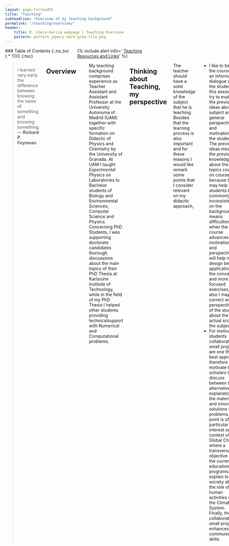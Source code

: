 ```yaml
---
layout: page-fullwidth
title: "Teaching"
subheadline: "Overview of my teaching background"
permalink: "/teaching/overview/"
header:
    title: R. Checa-Garcia webpage | Teaching Overview
    pattern: pattern_jquery-dark-grey-tile.png
---
```


<div class="row">
<div class="medium-4 medium-push-8 columns" markdown="1">
<div class="panel radius" markdown="1">
### Table of Contents
{:.no_toc }
*  TOC
{:toc}
</div>

<div class="panel radius" markdown="1">
  {% include alert info=' <a href="/teaching/resources/">Teaching Resources and Links</a>' %}
  </div>
  
</div><!-- /.medium-4.columns -->

<div class="medium-8 medium-pull-4 columns" markdown="1">



> I learned very early the difference between knowing the name of something and knowing something. ― **Richard P. Feynman**

## Overview
---

My teaching background comprises experience as Teacher Assistant and Assistant Professor at the University Autonoma of Madrid (UAM) together with specific formation on Didactic of Physics and Chemistry by the University of Granada. At UAM I taught *Experimental Physics* on Laboratories to Bachelor students of Biology and Environmental Sciences, Computer Science and Physics. Concerning PhD Students, I was supporting doctorate candidates thorough discussions about the main topics of their PhD Thesis at Karlsruhe Institute of Technology, while in the field of my PhD Thesis I helped other students providing technicalsupport with Numerical and Computational problems.

## Thinking about Teaching, my perspective

The teacher should have a solid knowledge of the subject that he is teaching. Besides that the learning process is also important and for these reasons I would like remark some points that I consider relevant on my didactic approach,
	
- I like to begin the course with an informal dialogue with the students, in this session I try to evaluate the previous ideas about the subject and the general perspectives and motivations of the students. The previous ideas means the previous knowledge about the topics covered on course, because they may help to the students but commonly the inconsistencies on the background means difficulties when the course advances. The motivations and perspectives will help me to design better applications of the concepts and more focused exercises, but also I may correct wrong perspectives of the students about the actual scope of the subject.
- For motivated students collaborative small projects are one the best approach, therefore I motivate to the scholars to discuss between them alternative explanation of the material and innovative solutions to the problems. This point is of particular interest on the context of Global Change, where a transversal objective of the current education programs is explain to the society about the role of human activities on the Climatic System. Finally, the collaborative small project enhances the communicative skills.
		


<small markdown="1">[Up to table of contents](#toc)</small>
{: .text-right }

---

</div><!-- /.medium-8.columns -->
</div><!-- /.row -->



